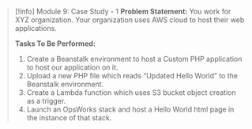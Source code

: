 
> [!info] Module 9: Case Study - 1
> **Problem Statement:** 
> You work for XYZ organization. Your organization uses AWS cloud to host their web applications. 
> 
> **Tasks To Be Performed:** 
> 1. Create a Beanstalk environment to host a Custom PHP application to host our application on it. 
> 2. Upload a new PHP file which reads “Updated Hello World” to the Beanstalk environment. 
> 3. Create a Lambda function which uses S3 bucket object creation as a trigger. 
> 4. Launch an OpsWorks stack and host a Hello World html page in the instance of that stack.